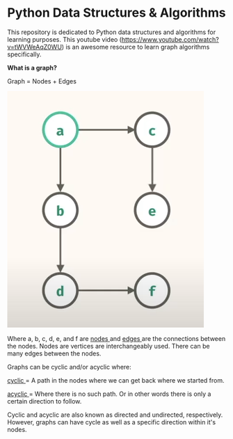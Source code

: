 # Python Data Structures & Algorithms

This repository is dedicated to Python data structures and algorithms for learning purposes. This youtube video (https://www.youtube.com/watch?v=tWVWeAqZ0WU) is an awesome resource to learn graph algorithms specifically. 

**What is a graph?**

Graph = Nodes + Edges 

![alt text](https://github.com/monika0603/glowing-spork/blob/main/graphs/graph.png)

Where a, b, c, d, e, and f are <ins> nodes </ins> and <ins> edges </ins> are the connections between the nodes. Nodes are vertices are interchangeably used. There can be many edges between the nodes. 

Graphs can be cyclic and/or acyclic where:

<ins> cyclic </ins>  = A path in the nodes where we can get back where we started from.

<ins> acyclic </ins>  = Where there is no such path. Or in other words there is only a certain direction to follow. 

Cyclic and acyclic are also known as directed and undirected, respectively. However, graphs can have cycle as well as a specific direction within it's nodes. 

